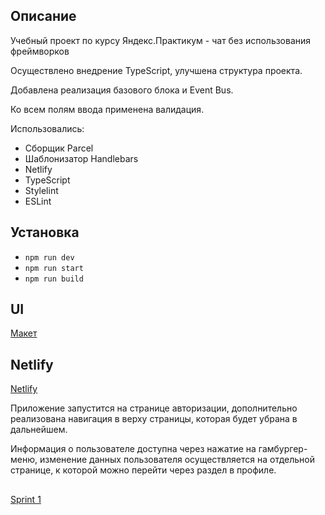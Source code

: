 ## Описание

Учебный проект по курсу Яндекс.Практикум - чат без использования фреймворков

Осуществлено внедрение TypeScript, улучшена структура проекта.

Добавлена реализация базового блока и Event Bus.

Ко всем полям ввода применена валидация.

Использовались:

- Сборщик Parcel
- Шаблонизатор Handlebars
- Netlify
- TypeScript
- Stylelint
- ESLint

## Установка

- `npm run dev`
- `npm run start`
- `npm run build`

## UI
[Макет](https://www.figma.com/file/yADVuj8HwHwK5jsdOhMwFK/messenger.yandex.praktikum?node-id=0%3A1&t=EUFbIzlvOysRbPEG-0)

## Netlify
[Netlify](https://tourmaline-boba-2db994.netlify.app)

Приложение запустится на странице авторизации, дополнительно реализована навигация в верху страницы, которая будет убрана в дальнейшем.

Информация о пользователе доступна через нажатие на гамбургер-меню, изменение данных пользователя осуществляется на отдельной странице, к которой можно перейти через раздел в профиле.

##

[Sprint 1](https://github.com/alheym/middle.messenger.praktikum.yandex/pull/2)
